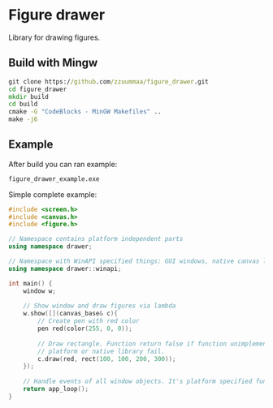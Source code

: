 # Figure drawer

Library for drawing figures.

## Build with Mingw

```cmd
git clone https://github.com/zzuummaa/figure_drawer.git
cd figure_drawer
mkdir build
cd build
cmake -G "CodeBlocks - MinGW Makefiles" ..
make -j6
```

## Example

After build you can ran example:

```cmd
figure_drawer_example.exe
```

Simple complete example:

```CPP
#include <screen.h>
#include <canvas.h>
#include <figure.h>

// Namespace contains platform independent parts
using namespace drawer;

// Namespace with WinAPI specified things: GUI windows, native canvas library binding
using namespace drawer::winapi;

int main() {
    window w;
    
    // Show window and draw figures via lambda
    w.show([](canvas_base& c){
        // Create pen with red color
        pen red(color(255, 0, 0));
        
        // Draw rectangle. Function return false if function unimplemented for this
        // platform or native library fail.
        c.draw(red, rect(100, 100, 200, 300));
    });
	
    // Handle events of all window objects. It's platform specified function
    return app_loop();
}
```